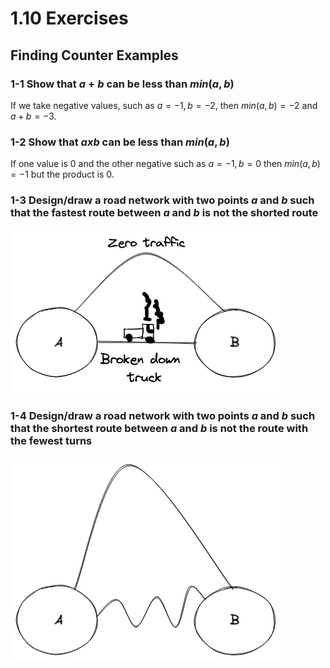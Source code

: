 # 1.10 Exercises
## Finding Counter Examples
### 1-1 Show that $a + b$ can be less than $min(a,b)$
If we take negative values, such as $a =-1, b=-2$,
then $min(a,b) = -2$ and $a+b = -3$.
### 1-2 Show that $a x b$ can be less than $min(a,b)$
If one value is $0$ and the other negative such as $a=-1, b=0$ then $min(a,b) = -1$ but the product is $0$.
### 1-3 Design/draw a road network with two points $a$ and $b$ such that the fastest route between $a$ and $b$ is not the shorted route

![img](./fig1-3.png)

### 1-4 Design/draw a road network with two points $a$ and $b$ such that the shortest route between $a$ and $b$ is not the route with the fewest turns

![img](./fig1-4.png)


